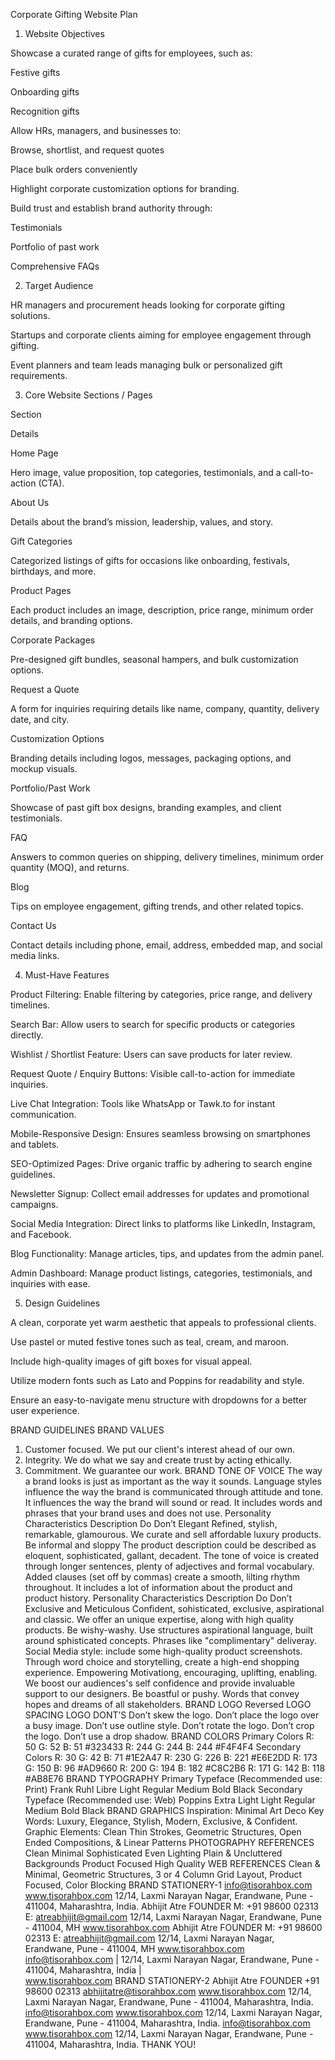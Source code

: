 Corporate Gifting Website Plan

1. Website Objectives

Showcase a curated range of gifts for employees, such as:

Festive gifts

Onboarding gifts

Recognition gifts

Allow HRs, managers, and businesses to:

Browse, shortlist, and request quotes

Place bulk orders conveniently

Highlight corporate customization options for branding.

Build trust and establish brand authority through:

Testimonials

Portfolio of past work

Comprehensive FAQs

2. Target Audience

HR managers and procurement heads looking for corporate gifting solutions.

Startups and corporate clients aiming for employee engagement through gifting.

Event planners and team leads managing bulk or personalized gift requirements.

3. Core Website Sections / Pages

Section

Details

Home Page

Hero image, value proposition, top categories, testimonials, and a call-to-action (CTA).

About Us

Details about the brand’s mission, leadership, values, and story.

Gift Categories

Categorized listings of gifts for occasions like onboarding, festivals, birthdays, and more.

Product Pages

Each product includes an image, description, price range, minimum order details, and branding options.

Corporate Packages

Pre-designed gift bundles, seasonal hampers, and bulk customization options.

Request a Quote

A form for inquiries requiring details like name, company, quantity, delivery date, and city.

Customization Options

Branding details including logos, messages, packaging options, and mockup visuals.

Portfolio/Past Work

Showcase of past gift box designs, branding examples, and client testimonials.

FAQ

Answers to common queries on shipping, delivery timelines, minimum order quantity (MOQ), and returns.

Blog

Tips on employee engagement, gifting trends, and other related topics.

Contact Us

Contact details including phone, email, address, embedded map, and social media links.

4. Must-Have Features

Product Filtering: Enable filtering by categories, price range, and delivery timelines.

Search Bar: Allow users to search for specific products or categories directly.

Wishlist / Shortlist Feature: Users can save products for later review.

Request Quote / Enquiry Buttons: Visible call-to-action for immediate inquiries.

Live Chat Integration: Tools like WhatsApp or Tawk.to for instant communication.

Mobile-Responsive Design: Ensures seamless browsing on smartphones and tablets.

SEO-Optimized Pages: Drive organic traffic by adhering to search engine guidelines.

Newsletter Signup: Collect email addresses for updates and promotional campaigns.

Social Media Integration: Direct links to platforms like LinkedIn, Instagram, and Facebook.

Blog Functionality: Manage articles, tips, and updates from the admin panel.

Admin Dashboard: Manage product listings, categories, testimonials, and inquiries with ease.

5. Design Guidelines

A clean, corporate yet warm aesthetic that appeals to professional clients.

Use pastel or muted festive tones such as teal, cream, and maroon.

Include high-quality images of gift boxes for visual appeal.

Utilize modern fonts such as Lato and Poppins for readability and style.

Ensure an easy-to-navigate menu structure with dropdowns for a better user experience.




BRAND
 GUIDELINES
BRAND VALUES
 1. Customer focused.
 We put our client's interest ahead of our own.
 2. Integrity.
 We do what we say and create trust by acting ethically.
 3. Commitment.
 We guarantee our work.
BRAND TONE OF VOICE
 The way a brand looks is just as important as the way it sounds.
 Language styles influence the way the brand is communicated through attitude
 and tone. It influences the way the brand will sound or read. It includes words and
 phrases that your brand uses and does not use.
 Personality Characteristics Description Do Don’t
 Elegant Refined, stylish,
 remarkable, glamourous.
 We curate and sell
 affordable luxury
 products.
 Be informal
 and sloppy
 The product description could 
be described as eloquent, 
sophisticated, gallant, 
decadent. The tone of voice is 
created through longer 
sentences, plenty of adjectives 
and formal vocabulary. Added 
clauses (set off by commas) 
create a smooth, lilting 
rhythm throughout. It 
includes a lot of information 
about the product and 
product history.
Personality Characteristics Description Do Don’t
 Exclusive and
 Meticulous
 Confident, sohisticated,
 exclusive, aspirational
 and classic.
 We offer an unique
 expertise, along with
 high quality products.
 Be wishy-washy. Use structures aspirational 
language, built around 
sphisticated concepts. 
Phrases like "complimentary" 
deliveray. Social Media style: 
include some high-quality 
product screenshots. Through 
word choice and storytelling, 
create a high-end shopping 
experience.
 Empowering Motivationg,
 encouraging, uplifting,
 enabling.
 We boost our
 audiences's self
 confidence and provide
 invaluable support to
 our designers.
 Be boastful
 or pushy.
 Words that convey hopes and 
dreams of all stakeholders.
BRAND LOGO
 Reversed
LOGO SPACING
LOGO DONT’S
 Don’t skew the logo.
 Don’t place the logo over a busy image.
 Don’t use outline style.
 Don’t rotate the logo.
 Don’t crop the logo.
 Don’t use a drop shadow.
BRAND COLORS
 Primary Colors
 R: 50
 G: 52
 B: 51
 #323433
 R: 244
 G: 244
 B: 244
 #F4F4F4
 Secondary Colors
 R: 30
 G: 42
 B: 71
 #1E2A47
 R: 230
 G: 226
 B: 221
 #E6E2DD
 R: 173
 G: 150
 B: 96
 #AD9660
 R: 200
 G: 194
 B: 182
 #C8C2B6
 R: 171
 G: 142
 B: 118
 #AB8E76
BRAND TYPOGRAPHY
 Primary Typeface
 (Recommended use: Print)
 Frank Ruhl Libre
 Light
 Regular
 Medium
 Bold
 Black
 Secondary Typeface
 (Recommended use: Web)
 Poppins
 Extra Light
 Light
 Regular
 Medium
 Bold
 Black
BRAND GRAPHICS
 Inspiration: Minimal Art Deco
 Key Words:
 Luxury, Elegance, Stylish,
 Modern, Exclusive, & Confident.
 Graphic Elements:
 Clean Thin Strokes, Geometric Structures,
 Open Ended Compositions, & Linear Patterns
PHOTOGRAPHY REFERENCES
 Clean
 Minimal
 Sophisticated
 Even Lighting
 Plain & Uncluttered
 Backgrounds
 Product Focused
 High Quality
WEB REFERENCES
 Clean & Minimal, Geometric Structures, 3 or 4 Column Grid Layout, Product Focused, Color Blocking
BRAND STATIONERY-1
 info@tisorahbox.com
 www.tisorahbox.com
 12/14, Laxmi Narayan Nagar, Erandwane,
 Pune - 411004, Maharashtra, India.
 Abhijit Atre
 FOUNDER
 M: +91 98600 02313
 E: atreabhijit@gmail.com
 12/14, Laxmi Narayan Nagar,
 Erandwane, Pune - 411004, MH
 www.tisorahbox.com
 Abhijit Atre
 FOUNDER
 M: +91 98600 02313
 E: atreabhijit@gmail.com
 12/14, Laxmi Narayan Nagar,
 Erandwane, Pune - 411004, MH
 www.tisorahbox.com
 info@tisorahbox.com        |        12/14, Laxmi Narayan Nagar, Erandwane, Pune - 411004, Maharashtra, India        |        
www.tisorahbox.com
BRAND STATIONERY-2
 Abhijit Atre
 FOUNDER
 +91 98600 02313
 abhijitatre@tisorahbox.com
 www.tisorahbox.com
 12/14, Laxmi Narayan Nagar, Erandwane,
 Pune - 411004, Maharashtra, India.
 info@tisorahbox.com
 www.tisorahbox.com
 12/14, Laxmi Narayan Nagar, Erandwane,
 Pune - 411004, Maharashtra, India.
 info@tisorahbox.com
 www.tisorahbox.com
 12/14, Laxmi Narayan Nagar, Erandwane,
 Pune - 411004, Maharashtra, India.
THANK YOU!